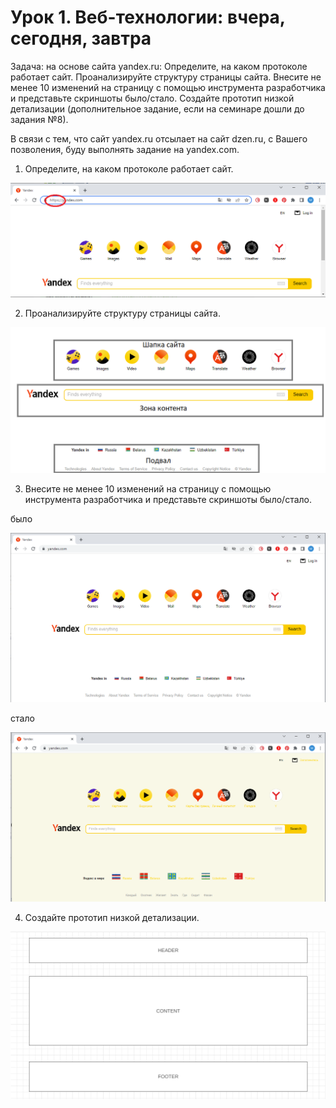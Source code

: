 # Урок 1. Веб-технологии: вчера, сегодня, завтра
Задача: на основе сайта yandex.ru:
Определите, на каком протоколе работает сайт.
Проанализируйте структуру страницы сайта.
Внесите не менее 10 изменений на страницу с помощью инструмента разработчика и представьте скриншоты было/стало.
Создайте прототип низкой детализации (дополнительное задание, если на семинаре дошли до задания №8).

B связи с тем, что сайт yandex.ru отсылает на сайт dzen.ru, с Вашего позволения, буду выполнять задание на yandex.com.

1. Определите, на каком протоколе работает сайт.

![адрес](https://github.com/BelKaty/Web.-HW1./blob/08d00f221acd1d9d31769f9b0c4939087258ee90/pic1.png)

2. Проанализируйте структуру страницы сайта.

![структура](https://github.com/BelKaty/Web.-HW1./blob/08d00f221acd1d9d31769f9b0c4939087258ee90/pic2.png)

3. Внесите не менее 10 изменений на страницу с помощью инструмента разработчика и представьте скриншоты было/стало.

было

![было](https://github.com/BelKaty/Web.-HW1./blob/08d00f221acd1d9d31769f9b0c4939087258ee90/pic3.png)

стало

![стало](https://github.com/BelKaty/Web.-HW1./blob/08d00f221acd1d9d31769f9b0c4939087258ee90/pic4.png)

4. Создайте прототип низкой детализации.

![макет](https://github.com/BelKaty/Web.-HW1./blob/08d00f221acd1d9d31769f9b0c4939087258ee90/pic5.png)
